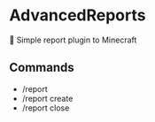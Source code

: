 # AdvancedReports

📄 Simple report plugin to Minecraft

## Commands
 - /report
 - /report create
 - /report close
